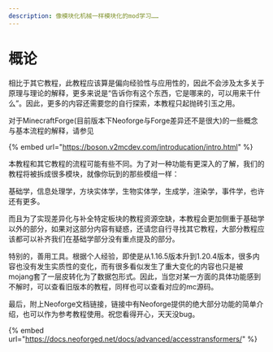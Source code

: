 ```yaml
---
description: 像模块化机械一样模块化的mod学习……
---
```


# 概论

相比于其它教程，此教程应该算是偏向经验性与应用性的，因此不会涉及太多关于原理与理论的解释，更多来说是“告诉你有这个东西，它是哪来的，可以用来干什么”。因此，更多的内容还需要您的自行探索，本教程只起抛砖引玉之用。

对于MinecraftForge(目前版本下Neoforge与Forge差异还不是很大)的一些概念与基本流程的解释，请参见

{% embed url="https://boson.v2mcdev.com/introducation/intro.html" %}

本教程和其它教程的流程可能有些不同。为了对一种功能有更深入的了解，我们的教程将被拆成很多模块，就像你玩到的那些模组一样：

基础学，信息处理学，方块实体学，生物实体学，生成学，渲染学，事件学，也许还有更多。

而且为了实现差异化与补全特定板块的教程资源空缺，本教程会更加侧重于基础学以外的部分，如果对这部分内容有疑惑，还请您自行寻找其它教程，大部分教程应该都可以补齐我们在基础学部分没有重点提及的部分。

特别的，善用工具。根据个人经验，即使是从1.16.5版本升到1.20.4版本，很多内容也没有发生实质性的变化，而有很多看似发生了重大变化的内容也只是被mojang套了一层皮转化为了数据包形式。因此，当您对某一方面的具体功能感到不解时，可以查看旧版本的教程，同样也可以查看对应的mc源码。

最后，附上Neoforge文档链接，链接中有Neoforge提供的绝大部分功能的简单介绍，也可以作为参考教程使用。祝您看得开心，天天没bug。

{% embed url="https://docs.neoforged.net/docs/advanced/accesstransformers/" %}
